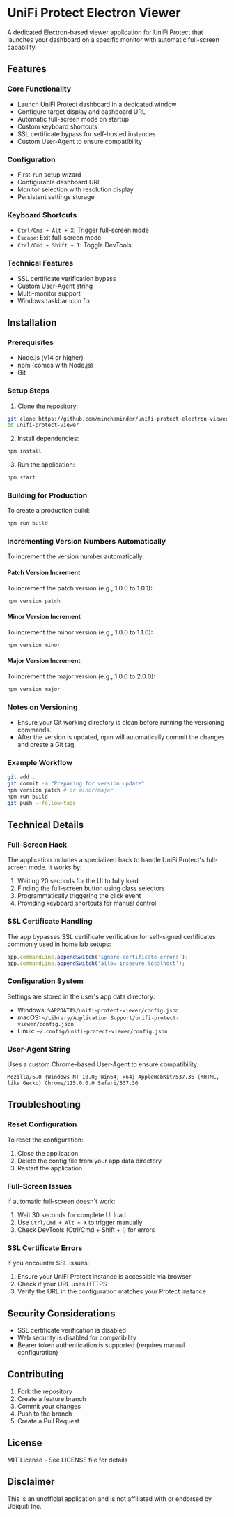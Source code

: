 # UniFi Protect Electron Viewer

A dedicated Electron-based viewer application for UniFi Protect that launches your dashboard on a specific monitor with automatic full-screen capability.

## Features

### Core Functionality
- Launch UniFi Protect dashboard in a dedicated window
- Configure target display and dashboard URL
- Automatic full-screen mode on startup
- Custom keyboard shortcuts
- SSL certificate bypass for self-hosted instances
- Custom User-Agent to ensure compatibility

### Configuration
- First-run setup wizard
- Configurable dashboard URL
- Monitor selection with resolution display
- Persistent settings storage

### Keyboard Shortcuts
- `Ctrl/Cmd + Alt + X`: Trigger full-screen mode
- `Escape`: Exit full-screen mode
- `Ctrl/Cmd + Shift + I`: Toggle DevTools

### Technical Features
- SSL certificate verification bypass
- Custom User-Agent string
- Multi-monitor support
- Windows taskbar icon fix

## Installation

### Prerequisites
- Node.js (v14 or higher)
- npm (comes with Node.js)
- Git

### Setup Steps

1. Clone the repository:
```bash
git clone https://github.com/minchaminder/unifi-protect-electron-viewer.git
cd unifi-protect-viewer
```

2. Install dependencies:
```bash
npm install
```

3. Run the application:
```bash
npm start
```

### Building for Production

To create a production build:
```bash
npm run build
```

### Incrementing Version Numbers Automatically

To increment the version number automatically:

#### Patch Version Increment
To increment the patch version (e.g., 1.0.0 to 1.0.1):
```bash
npm version patch
```

#### Minor Version Increment
To increment the minor version (e.g., 1.0.0 to 1.1.0):
```bash
npm version minor
```

#### Major Version Increment
To increment the major version (e.g., 1.0.0 to 2.0.0):
```bash
npm version major
```

### Notes on Versioning
- Ensure your Git working directory is clean before running the versioning commands.
- After the version is updated, npm will automatically commit the changes and create a Git tag.

### Example Workflow
```bash
git add .
git commit -m "Preparing for version update"
npm version patch # or minor/major
npm run build
git push --follow-tags
```



## Technical Details

### Full-Screen Hack
The application includes a specialized hack to handle UniFi Protect's full-screen mode. It works by:
1. Waiting 20 seconds for the UI to fully load
2. Finding the full-screen button using class selectors
3. Programmatically triggering the click event
4. Providing keyboard shortcuts for manual control

### SSL Certificate Handling
The app bypasses SSL certificate verification for self-signed certificates commonly used in home lab setups:
```javascript
app.commandLine.appendSwitch('ignore-certificate-errors');
app.commandLine.appendSwitch('allow-insecure-localhost');
```

### Configuration System
Settings are stored in the user's app data directory:
- Windows: `%APPDATA%/unifi-protect-viewer/config.json`
- macOS: `~/Library/Application Support/unifi-protect-viewer/config.json`
- Linux: `~/.config/unifi-protect-viewer/config.json`

### User-Agent String
Uses a custom Chrome-based User-Agent to ensure compatibility:
```
Mozilla/5.0 (Windows NT 10.0; Win64; x64) AppleWebKit/537.36 (KHTML, like Gecko) Chrome/115.0.0.0 Safari/537.36
```

## Troubleshooting

### Reset Configuration
To reset the configuration:
1. Close the application
2. Delete the config file from your app data directory
3. Restart the application

### Full-Screen Issues
If automatic full-screen doesn't work:
1. Wait 30 seconds for complete UI load
2. Use `Ctrl/Cmd + Alt + X` to trigger manually
3. Check DevTools (Ctrl/Cmd + Shift + I) for errors

### SSL Certificate Errors
If you encounter SSL issues:
1. Ensure your UniFi Protect instance is accessible via browser
2. Check if your URL uses HTTPS
3. Verify the URL in the configuration matches your Protect instance

## Security Considerations

- SSL certificate verification is disabled
- Web security is disabled for compatibility
- Bearer token authentication is supported (requires manual configuration)

## Contributing

1. Fork the repository
2. Create a feature branch
3. Commit your changes
4. Push to the branch
5. Create a Pull Request

## License

MIT License - See LICENSE file for details

## Disclaimer

This is an unofficial application and is not affiliated with or endorsed by Ubiquiti Inc.

